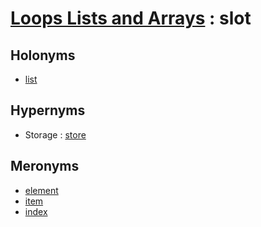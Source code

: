 # [Loops Lists and Arrays][1] : slot

## Holonyms

  - [list](list.md)
  
## Hypernyms

  - Storage : [store](../../The_Basics/Storage/store.md)

## Meronyms

  - [element](element.md)
  - [item](item.md)
  - [index](index.md)

[1]: README.md
